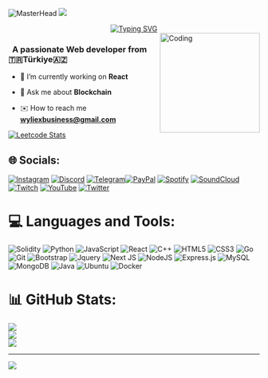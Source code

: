 ![MasterHead](https://cdn.discordapp.com/attachments/926806727620452362/970793275382448208/unknown.png?ex=656504b1&is=65528fb1&hm=9b9c4ccbe5bbcacc24ec69c3d93ff84927c8ad4d2fbc7b6eac1831b7e4ca1bab&)
![](https://komarev.com/ghpvc/?username=wyliexrd&color=blue)
<div align="center">
 <a href="https://github.com/wyliexrd">
  <img src="https://readme-typing-svg.demolab.com?font=Fira+Code&size=28&duration=3000&pause=500&center=true&vCenter=true&width=435&lines=%e2%9c%a8+Hi I'm wyliex+%e2%9c%a8;%f0%9f%93%9a+Software+Developer+%f0%9f%92%bb;Welcome+To+My+Profile+%f0%9f%91%80" alt="Typing SVG" />
 </a>
</div>

<img src="https://github.com/wyliexrd/wyliexrd/blob/main/img/EatSleepCodeRepeat.gif" alt="Coding" width=200 height=200 align="right">


<h3 align="left">&nbsp; A passionate Web developer from 🇹🇷Türkiye🇦🇿</h3>

- 🔭 I’m currently working on **React**

- 💬 Ask me about **Blockchain**

- ✉️ How to reach me **wyliexbusiness@gmail.com**

[![Leetcode Stats](https://leetcard.jacoblin.cool/wyliexrd?theme=unicorn)](https://leetcode.com/wyliexrd/)
## 🌐 Socials:
[![Instagram](https://img.shields.io/badge/Instagram-%23E4405F.svg?logo=Instagram&logoColor=white)](https://instagram.com/wyliex0) [![Discord](https://img.shields.io/badge/Discord-%237289DA.svg?logo=discord&logoColor=white)](https://discord.gg/wyliex) [![Telegram](https://img.shields.io/badge/Telegram-%23E4405F.svg?logo=Telegram&logoColor=blue)](https://t.me/wyliexrd)[![PayPal](https://img.shields.io/badge/Paypal-%23E4405F.svg?logo=PayPal&logoColor=blue)](https://www.paypal.com/paypalme/wyliexbusiness) [![Spotify](https://img.shields.io/badge/Spotify-%23E4405F.svg?logo=Spotify&logoColor=yellow)](https://open.spotify.com/artist/36LUsNu2dwsWBuWYBBtxWj?si=PgPC6DdrTnahr9lvVfRIPw) [![SoundCloud](https://img.shields.io/badge/SoundCloud-%23E4405F.svg?logo=SoundCloud&logoColor=orange)](https://on.soundcloud.com/4BU9F) [![Twitch](https://img.shields.io/badge/Twitch-%23E4405F.svg?logo=Twitch&logoColor=purple)](https://m.twitch.tv/wyliexrd?desktop-redirect=true) [![YouTube](https://img.shields.io/badge/YouTube-%23FF0000.svg?logo=YouTube&logoColor=white)](https://youtube.com/@wyliexrd) [![Twitter](https://img.shields.io/badge/Twitter-%231DA1F2.svg?logo=Twitter&logoColor=white)](https://twitter.com/@wyliexrd)
# 💻 Languages and Tools:
![Solidity](https://img.shields.io/badge/Solidity-%23363636.svg?style=for-the-badge&logo=solidity&logoColor=white)
![Python](https://img.shields.io/badge/python-3670A0?style=for-the-badge&logo=python&logoColor=ffdd54)
![JavaScript](https://img.shields.io/badge/javascript-%23323330.svg?style=for-the-badge&logo=javascript&logoColor=%23F7DF1E)
![React](https://img.shields.io/badge/react-%2320232a.svg?style=for-the-badge&logo=react&logoColor=%2361DAFB)
![C++](https://img.shields.io/badge/-C++-365dbf.svg?logo=C%2B%2B&style=for-the-badge)
![HTML5](https://img.shields.io/badge/html5-%23E34F26.svg?style=for-the-badge&logo=html5&logoColor=white)
![CSS3](https://img.shields.io/badge/css3-%231572B6.svg?style=for-the-badge&logo=css3&logoColor=white)
![Go](https://img.shields.io/badge/go-%2300ADD8.svg?style=for-the-badge&logo=go&logoColor=white)
![Git](https://img.shields.io/badge/git-%23F05033.svg?style=for-the-badge&logo=git&logoColor=white)
![Bootstrap](https://img.shields.io/badge/bootstrap-%23563D7C.svg?style=for-the-badge&logo=bootstrap&logoColor=white)
![Jquery](https://img.shields.io/badge/jQuery-%230769AD.svg?logo=jquery&style=for-the-badge&logoColor=white)
![Next JS](https://img.shields.io/badge/Next-black.svg?logo=next.js&style=for-the-badge&logoColor=white)
![NodeJS](https://img.shields.io/badge/node.js-6DA55F?style=for-the-badge&logo=node.js&logoColor=white)
![Express.js](https://img.shields.io/badge/express.js-%23404d59.svg?style=for-the-badge&logo=express&logoColor=%2361DAFB)
![MySQL](https://img.shields.io/badge/mysql-%2300f.svg?style=for-the-badge&logo=mysql&logoColor=white)
![MongoDB](https://img.shields.io/badge/MongoDB-%234ea94b.svg?style=for-the-badge&logo=mongodb&logoColor=white)
![Java](https://img.shields.io/badge/java-%23ED8B00.svg?style=for-the-badge&logo=java&logoColor=white)
![Ubuntu](https://img.shields.io/badge/-Ubuntu-6F52B5.svg?logo=ubuntu&style=for-the-badge)
![Docker](https://img.shields.io/badge/docker-%230db7ed.svg?style=for-the-badge&logo=docker&logoColor=white)
# 📊 GitHub Stats:
![](https://github-readme-stats.vercel.app/api?username=wyliexrd&theme=dark&hide_border=false&include_all_commits=false&count_private=false)<br/>
![](https://github-readme-streak-stats.herokuapp.com/?user=wyliexrd&theme=dark&hide_border=false)<br/>
![](https://github-readme-stats.vercel.app/api/top-langs/?username=wyliexrd&theme=dark&hide_border=false&include_all_commits=false&count_private=false&layout=compact)

---
[![](https://visitcount.itsvg.in/api?id=wyliexrd&icon=1&color=4)](https://visitcount.itsvg.in)

<!-- Proudly created with GPRM ( https://gprm.itsvg.in ) -->
